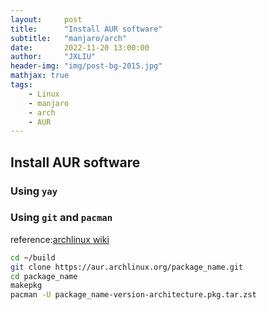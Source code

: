 ```yaml
---
layout:     post
title:      "Install AUR software"
subtitle:   "manjaro/arch"
date:       2022-11-20 13:00:00
author:     "JXLIU"
header-img: "img/post-bg-2015.jpg"
mathjax: true
tags:
    - Linux
    - manjaro
    - arch
    - AUR
---
```


## Install AUR software

### Using `yay`

### Using `git` and `pacman`
reference:[archlinux wiki](https://wiki.archlinux.org/title/Arch_User_Repository#Installing_and_upgrading_packages)

```bash
cd ~/build
git clone https://aur.archlinux.org/package_name.git
cd package_name
makepkg
pacman -U package_name-version-architecture.pkg.tar.zst
```
